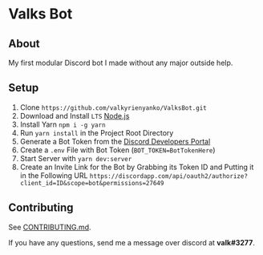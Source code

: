 # Valks Bot
## About
My first modular Discord bot I made without any major outside help.

## Setup
1. Clone `https://github.com/valkyrienyanko/ValksBot.git`
2. Download and Install `LTS` [Node.js](https://nodejs.org/en/)
3. Install Yarn `npm i -g yarn`
4. Run `yarn install` in the Project Root Directory
5. Generate a Bot Token from the [Discord Developers Portal](https://discordapp.com/developers/applications/)
6. Create a `.env` File with Bot Token (`BOT_TOKEN=BotTokenHere`)
7. Start Server with `yarn dev:server`
8. Create an Invite Link for the Bot by Grabbing its Token ID and Putting it in the Following URL `https://discordapp.com/api/oauth2/authorize?client_id=ID&scope=bot&permissions=27649`

## Contributing
See [CONTRIBUTING.md](https://github.com/valkyrienyanko/ValksBot/blob/master/CONTRIBUTING.md).

If you have any questions, send me a message over discord at **valk#3277**.
